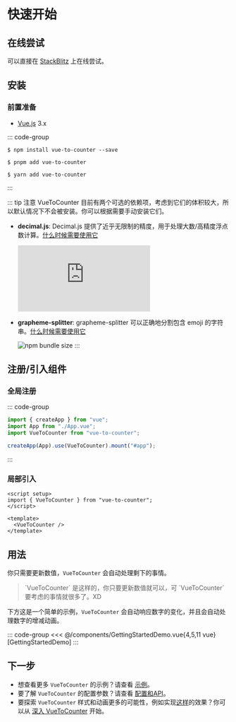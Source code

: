# 快速开始

## 在线尝试

可以直接在 [StackBlitz](https://stackblitz.com/edit/vitejs-vite-32bxkk?file=src%2Fcomponents%2FComponentToPrint.vue) 上在线尝试。

## 安装

### 前置准备

- [Vue.js](https://vuejs.org/) 3.x

::: code-group

```shell [npm]
$ npm install vue-to-counter --save
```

```shell [pnpm]
$ pnpm add vue-to-counter
```

```shell [yarn]
$ yarn add vue-to-counter
```

:::

::: tip 注意
VueToCounter 目前有两个可选的依赖项，考虑到它们的体积较大，所以默认情况下不会被安装。你可以根据需要手动安装它们。

- **decimal.js**: Decimal.js 提供了近乎无限制的精度，用于处理大数/高精度浮点数计算。[什么时候需要使用它](optional-dependencies.md#字符长度限制)

  ![npm bundle size](https://img.shields.io/bundlephobia/min/decimal.js?style=flat-square)

- **grapheme-splitter**: grapheme-splitter 可以正确地分割包含 emoji 的字符串。[什么时候需要使用它](optional-dependencies.md#支持-emoji-分词)

  ![npm bundle size](https://img.shields.io/bundlephobia/min/grapheme-splitter?style=flat-square)
  :::

## 注册/引入组件

### 全局注册

::: code-group

```javascript [main.js/main.ts]
import { createApp } from "vue";
import App from "./App.vue";
import VueToCounter from "vue-to-counter";

createApp(App).use(VueToCounter).mount("#app");
```

:::

### 局部引入

```vue
<script setup>
import { VueToCounter } from "vue-to-counter";
</script>

<template>
  <VueToCounter />
</template>
```

## 用法

你只需要更新数值，`VueToCounter` 会自动处理剩下的事情。

<blockquote class="text-xs">
`VueToCounter` 是这样的，你只要更新数值就可以，可 `VueToCounter` 要考虑的事情就很多了。XD
</blockquote>

下方这是一个简单的示例，`VueToCounter` 会自动响应数字的变化，并且会自动处理数字的增减动画。

<script setup>
import GettingStartedDemo from "../../components/GettingStartedDemo.vue"; 
import DemoContainer from "../../components/DemoContainer.vue"; 

</script>

<DemoContainer><GettingStartedDemo /></DemoContainer>

::: code-group
<<< @/components/GettingStartedDemo.vue{4,5,11 vue} [GettingStartedDemo]
:::

## 下一步

- 想查看更多 `VueToCounter` 的示例？请查看 [示例](/guide/examples/simple-usage)。
- 要了解 `VueToCounter` 的配置参数？请查看 [配置和API](/reference/)。
- 要探索 `VueToCounter` 样式和动画更多的可能性，例如实现[这样](./examples/logo)的效果？你可以从 [深入 VueToCounter](/guide/vue-to-counter-in-depth) 开始。
